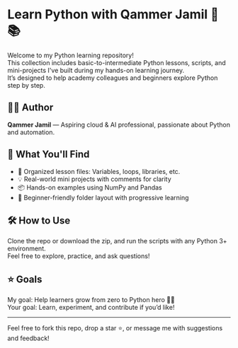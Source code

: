 # Learn Python with Qammer Jamil 🐍📚

Welcome to my Python learning repository!  
This collection includes basic-to-intermediate Python lessons, scripts, and mini-projects I've built during my hands-on learning journey.  
It’s designed to help academy colleagues and beginners explore Python step by step.

## 👨‍🏫 Author  
**Qammer Jamil** — Aspiring cloud & AI professional, passionate about Python and automation.

## 📘 What You'll Find  
- 📂 Organized lesson files: Variables, loops, libraries, etc.  
- 💡 Real-world mini projects with comments for clarity  
- 📦 Hands-on examples using NumPy and Pandas  
- 🚀 Beginner-friendly folder layout with progressive learning

## 🛠 How to Use  
Clone the repo or download the zip, and run the scripts with any Python 3+ environment.  
Feel free to explore, practice, and ask questions!

## ⭐ Goals  
My goal: Help learners grow from zero to Python hero 🦸‍♂️  
Your goal: Learn, experiment, and contribute if you’d like!

---
Feel free to fork this repo, drop a star ⭐, or message me with suggestions and feedback!
